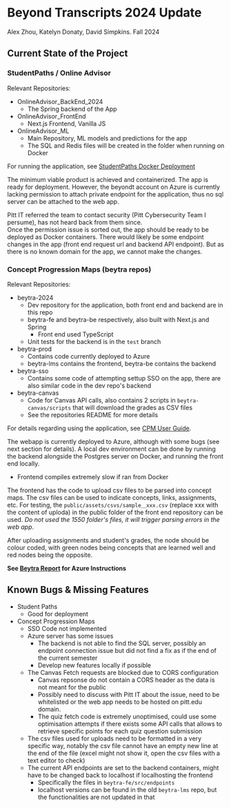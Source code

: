 # Beyond Transcripts 2024 Update

Alex Zhou, Katelyn Donaty, David Simpkins. Fall 2024

## Current State of the Project


### StudentPaths / Online Advisor

Relevant Repositories:

- OnlineAdvisor_BackEnd_2024
  - The Spring backend of the App
- OnlineAdvisor_FrontEnd
  - Next.js Frontend, Vanilla JS
- OnlineAdvisor_ML
  - Main Repository, ML models and predictions for the app
  - The SQL and Redis files will be created in the folder when running on Docker

For running the application, see [StudentPaths Docker Deployment](./StudentPaths%20Docker%20Deployment.md)

The minimum viable product is achieved and containerized. The app is ready for deployment. However, the beyondt account on Azure is currently lacking permission to attach private endpoint for the application, thus no sql server can be attached to the web app.

Pitt IT referred the team to contact security (Pitt Cybersecurity Team I persume), has not heard back from them since.  
Once the permission issue is sorted out, the app should be ready to be deployed as Docker containers. There would likely be some endpoint changes in the app (front end request url and backend API endpoint). But as there is no known domain for the app, we cannot make the changes.

### Concept Progression Maps (beytra repos)

Relevant Repositories:

- beytra-2024
  - Dev repository for the application, both front end and backend are in this repo
  - beytra-fe and beytra-be respectively, also built with Next.js and Spring
    - Front end used TypeScript
  - Unit tests for the backend is in the `test` branch
- beytra-prod
  - Contains code currently deployed to Azure
  - beytra-lms contains the frontend, beytra-be contains the backend
- beytra-sso
  - Contains some code of attempting settup SSO on the app, there are also similar code in the dev repo's backend
- beytra-canvas
  - Code for Canvas API calls, also contains 2 scripts in `beytra-canvas/scripts` that will download the grades as CSV files
  - See the repositories README for more details

For details regarding using the application, see [CPM User Guide](./CPM%20User%20Guide.md).

The webapp is currently deployed to Azure, although with some bugs (see next section for details). A local dev environment can be done by running the backend alongside the Postgres server on Docker, and running the front end locally.

- Frontend compiles extremely slow if ran from Docker

The frontend has the code to upload csv files to be parsed into concept maps. The csv files can be used to indicate concepts, links, assignments, etc. For testing, the `public/assets/csvs/sample＿xxx.csv` (replace xxx with the content of uploda) in the public folder of the front end repository can be used. *Do not used the 1550 folder's files, it will trigger parsing errors in the web app*.

After uploading assignments and student's grades, the node should be colour coded, with green nodes being concepts that are learned well and red nodes being the opposite.

__See [Beytra Report](./Beytra%20Report.docx) for Azure Instructions__

## Known Bugs & Missing Features

- Student Paths
  - Good for deployment
- Concept Progression Maps
  - SSO Code not implemented
  - Azure server has some issues
    - The backend is not able to find the SQL server, possibly an endpoint connection issue but did not find a fix as if the end of the current semester
    - Develop new features locally if possible
  - The Canvas Fetch requests are blocked due to CORS configuration
    - Canvas repsonse do not contain a CORS header as the data is not meant for the public
    - Possibly need to discuss with Pitt IT about the issue, need to be whitelisted or the web app needs to be hosted on pitt.edu domain.
    - The quiz fetch code is extremely unoptimised, could use some optimisation attempts if there exists some API calls that allows to retrieve specific points for each quiz question submission
  - The csv files used for uploads need to be formatted in a very specific way, notably the csv file cannot have an empty new line at the end of the file (excel might not show it, open the csv files with a text editor to check)
  - The current API endpoints are set to the backend containers, might have to be changed back to localhost if localhosting the frontend
    - Specifically the files in `beytra-fe/src/endpoints`
    - localhost versions can be found in the old `beytra-lms` repo, but the functionalities are not updated in that
